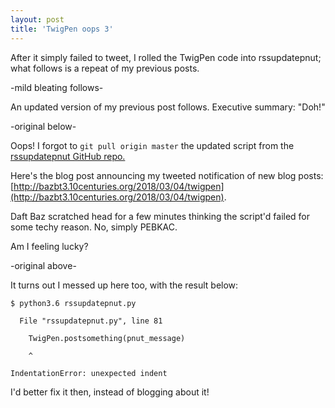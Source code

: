 ```yaml
---
layout: post
title: 'TwigPen oops 3'
---
```


After it simply failed to tweet, I rolled the TwigPen code into rssupdatepnut; what follows is a repeat of my previous posts.

-mild bleating follows-

An updated version of my previous post follows.  Executive summary: "Doh!"

-original below-

Oops! I forgot to `git pull origin master` the updated script from the [rssupdatepnut GitHub repo.](https://github.com/bazbt3/rssupdatepnut)

Here's the blog post announcing my tweeted notification of new blog posts: [http://bazbt3.10centuries.org/2018/03/04/twigpen](http://bazbt3.10centuries.org/2018/03/04/twigpen).

Daft Baz scratched head for a few minutes thinking the script'd failed for some techy reason.  No, simply PEBKAC.

Am I feeling lucky?

-original above-

It turns out I messed up here too, with the result below:

`$ python3.6 rssupdatepnut.py`

`  File "rssupdatepnut.py", line 81`

`    TwigPen.postsomething(pnut_message)`

`    ^`

`IndentationError: unexpected indent`

I'd better fix it then, instead of blogging about it!
